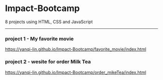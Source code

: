 # Impact-Bootcamp
8 projects using HTML, CSS and JavaScript

***

### project 1 - My favorite movie
<https://yanqi-lin.github.io/Impact-Bootcamp/favorite_movie/index.html>

### project 2 - wesite for order Milk Tea
<https://yanqi-lin.github.io/Impact-Bootcamp/order_mikeTea/index.html>
